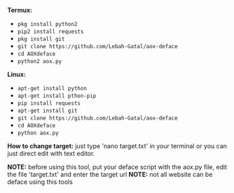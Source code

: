 

**Termux:**
* `pkg install python2`
* `pip2 install requests`
* `pkg install git`
* `git clone https://github.com/Lebah-Gatal/aox-deface`
* `cd AOXdeface`
* `python2 aox.py`

**Linux:**
* `apt-get install python`
* `apt-get install pthon-pip`
* `pip install requests`
* `apt-get install git`
* `git clone https://github.com/Lebah-Gatal/aox-deface`
* `cd AOXdeface`
* `python aox.py`

**How to change target:**
just type 'nano target.txt' in your terminal or you can just direct edit with text editor.

**NOTE:** before using this tool, put your deface script with the aox.py file, edit the file 'target.txt' and enter the target url
**NOTE:** not all website can be deface using this tools
